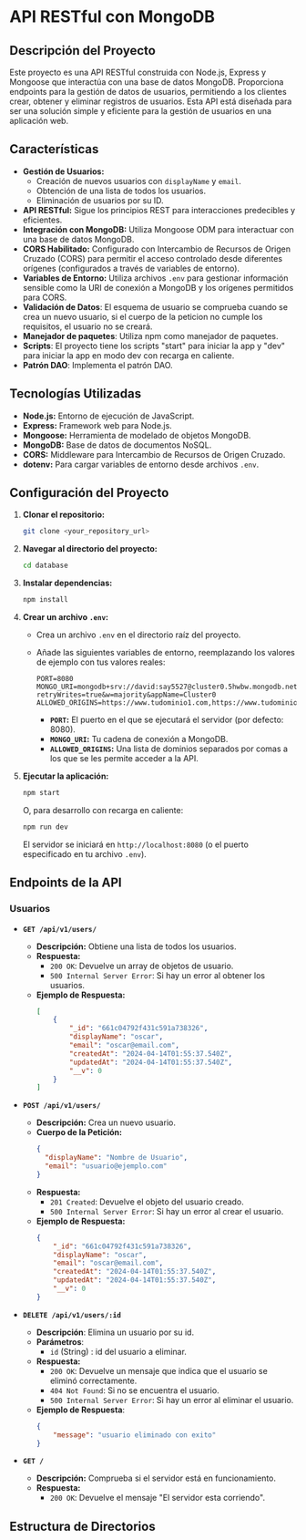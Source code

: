 # API RESTful con MongoDB 

## Descripción del Proyecto

Este proyecto es una API RESTful construida con Node.js, Express y Mongoose que interactúa con una base de datos MongoDB. Proporciona endpoints para la gestión de datos de usuarios, permitiendo a los clientes crear, obtener y eliminar registros de usuarios. Esta API está diseñada para ser una solución simple y eficiente para la gestión de usuarios en una aplicación web.

## Características

*   **Gestión de Usuarios:**
    *   Creación de nuevos usuarios con `displayName` y `email`.
    *   Obtención de una lista de todos los usuarios.
    *   Eliminación de usuarios por su ID.
*   **API RESTful:** Sigue los principios REST para interacciones predecibles y eficientes.
*   **Integración con MongoDB:** Utiliza Mongoose ODM para interactuar con una base de datos MongoDB.
*   **CORS Habilitado:** Configurado con Intercambio de Recursos de Origen Cruzado (CORS) para permitir el acceso controlado desde diferentes orígenes (configurados a través de variables de entorno).
*   **Variables de Entorno:** Utiliza archivos `.env` para gestionar información sensible como la URI de conexión a MongoDB y los orígenes permitidos para CORS.
*   **Validación de Datos**: El esquema de usuario se comprueba cuando se crea un nuevo usuario, si el cuerpo de la peticion no cumple los requisitos, el usuario no se creará.
*   **Manejador de paquetes**: Utiliza npm como manejador de paquetes.
*   **Scripts**: El proyecto tiene los scripts "start" para iniciar la app y "dev" para iniciar la app en modo dev con recarga en caliente.
* **Patrón DAO**: Implementa el patrón DAO.

## Tecnologías Utilizadas

*   **Node.js:** Entorno de ejecución de JavaScript.
*   **Express:** Framework web para Node.js.
*   **Mongoose:** Herramienta de modelado de objetos MongoDB.
*   **MongoDB:** Base de datos de documentos NoSQL.
*   **CORS:** Middleware para Intercambio de Recursos de Origen Cruzado.
*   **dotenv:** Para cargar variables de entorno desde archivos `.env`.

## Configuración del Proyecto

1.  **Clonar el repositorio:**
    ```bash
    git clone <your_repository_url>
    ```

2.  **Navegar al directorio del proyecto:**
    ```bash
    cd database
    ```

3.  **Instalar dependencias:**
    ```bash
    npm install
    ```

4.  **Crear un archivo `.env`:**
    *   Crea un archivo `.env` en el directorio raíz del proyecto.
    *   Añade las siguientes variables de entorno, reemplazando los valores de ejemplo con tus valores reales:

        ```properties
        PORT=8080
        MONGO_URI=mongodb+srv://david:say5527@cluster0.5hwbw.mongodb.net/?retryWrites=true&w=majority&appName=Cluster0
        ALLOWED_ORIGINS=https://www.tudominio1.com,https://www.tudominio2.com
        ```

        *   **`PORT`:** El puerto en el que se ejecutará el servidor (por defecto: 8080).
        *   **`MONGO_URI`:** Tu cadena de conexión a MongoDB.
        *   **`ALLOWED_ORIGINS`:** Una lista de dominios separados por comas a los que se les permite acceder a la API.

5.  **Ejecutar la aplicación:**
    ```bash
    npm start
    ```

    O, para desarrollo con recarga en caliente:
    ```bash
    npm run dev
    ```

    El servidor se iniciará en `http://localhost:8080` (o el puerto especificado en tu archivo `.env`).

## Endpoints de la API

### Usuarios

*   **`GET /api/v1/users/`**
    *   **Descripción:** Obtiene una lista de todos los usuarios.
    *   **Respuesta:**
        *   `200 OK`: Devuelve un array de objetos de usuario.
        *   `500 Internal Server Error`: Si hay un error al obtener los usuarios.
    *   **Ejemplo de Respuesta:**
        ```json
        [
            {
                "_id": "661c04792f431c591a738326",
                "displayName": "oscar",
                "email": "oscar@email.com",
                "createdAt": "2024-04-14T01:55:37.540Z",
                "updatedAt": "2024-04-14T01:55:37.540Z",
                "__v": 0
            }
        ]
        ```

*   **`POST /api/v1/users/`**
    *   **Descripción:** Crea un nuevo usuario.
    *   **Cuerpo de la Petición:**
        ```json
        {
          "displayName": "Nombre de Usuario",
          "email": "usuario@ejemplo.com"
        }
        ```
    *   **Respuesta:**
        *   `201 Created`: Devuelve el objeto del usuario creado.
        *   `500 Internal Server Error`: Si hay un error al crear el usuario.
    *   **Ejemplo de Respuesta:**
        ```json
        {
            "_id": "661c04792f431c591a738326",
            "displayName": "oscar",
            "email": "oscar@email.com",
            "createdAt": "2024-04-14T01:55:37.540Z",
            "updatedAt": "2024-04-14T01:55:37.540Z",
            "__v": 0
        }
        ```

*   **`DELETE /api/v1/users/:id`**
    *   **Descripción**: Elimina un usuario por su id.
    *   **Parámetros**:
        *   `id` (String) : id del usuario a eliminar.
    *   **Respuesta:**
        *   `200 OK`: Devuelve un mensaje que indica que el usuario se eliminó correctamente.
        *   `404 Not Found`: Si no se encuentra el usuario.
        *   `500 Internal Server Error`: Si hay un error al eliminar el usuario.
    *   **Ejemplo de Respuesta**:
        ```json
        {
            "message": "usuario eliminado con exito"
        }
        ```

*   **`GET /`**
    *   **Descripción:** Comprueba si el servidor está en funcionamiento.
    *   **Respuesta:**
        *   `200 OK`: Devuelve el mensaje "El servidor esta corriendo".

## Estructura de Directorios

